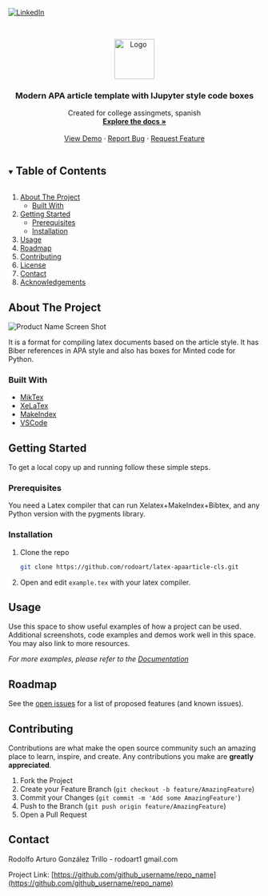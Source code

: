 
<!-- PROJECT SHIELDS -->
<!--
*** I'm using markdown "reference style" links for readability.
*** Reference links are enclosed in brackets [ ] instead of parentheses ( ).
*** See the bottom of this document for the declaration of the reference variables
*** for contributors-url, forks-url, etc. This is an optional, concise syntax you may use.
*** https://www.markdownguide.org/basic-syntax/#reference-style-links
-->
<!--
[![Contributors][contributors-shield]][contributors-url]
[![Forks][forks-shield]][forks-url]
[![Stargazers][stars-shield]][stars-url]
[![Issues][issues-shield]][issues-url]
[![MIT License][license-shield]][license-url]
[![LinkedIn][linkedin-shield]][linkedin-url]
-->
[![LinkedIn][linkedin-shield]](https://www.linkedin.com/in/rodolfo-arturo-gonz%C3%A1lez-trillo-93829219a/)


<!-- PROJECT LOGO -->
<br />
<p align="center">
  <a href="https://github.com/github_username/repo_name">
    <img src="https://i.ibb.co/Jyp4td6/logo.png" alt="Logo" width="80" height="80">
  </a>

  <h3 align="center">Modern APA article template with IJupyter style code boxes</h3>

  <p align="center">
    Created for college assingmets, spanish
    <br />
    <a href="https://github.com/rodoart/repo_name"><strong>Explore the docs »</strong></a>
    <br />
    <br />
    <a href="https://github.com/rodoart/latex-apaarticle-cls/blob/master/example.pdf">View Demo</a>
    ·
    <a href="https://github.com/rodoart/latex-apaarticle-cls/issues">Report Bug</a>
    ·
    <a href="https://github.com/rodoart/latex-apaarticle-cls/issues">Request Feature</a>
  </p>
</p>



<!-- TABLE OF CONTENTS -->
<details open="open">
  <summary><h2 style="display: inline-block">Table of Contents</h2></summary>
  <ol>
    <li>
      <a href="#about-the-project">About The Project</a>
      <ul>
        <li><a href="#built-with">Built With</a></li>
      </ul>
    </li>
    <li>
      <a href="#getting-started">Getting Started</a>
      <ul>
        <li><a href="#prerequisites">Prerequisites</a></li>
        <li><a href="#installation">Installation</a></li>
      </ul>
    </li>
    <li><a href="#usage">Usage</a></li>
    <li><a href="#roadmap">Roadmap</a></li>
    <li><a href="#contributing">Contributing</a></li>
    <li><a href="#license">License</a></li>
    <li><a href="#contact">Contact</a></li>
    <li><a href="#acknowledgements">Acknowledgements</a></li>
  </ol>
</details>



<!-- ABOUT THE PROJECT -->
## About The Project

![Product Name Screen Shot](https://i.ibb.co/31JtLb3/latex-apparticle-cls-1.png)

It is a format for compiling latex documents based on the article style. It has Biber references in APA style and also has boxes for Minted code for Python. 


### Built With

* [MikTex](https://miktex.org/)
* [XeLaTex](https://es.overleaf.com/learn/latex/XeLaTeX)
* [MakeIndex](https://ctan.org/pkg/makeindex)
* [VSCode](https://code.visualstudio.com/)



<!-- GETTING STARTED -->
## Getting Started

To get a local copy up and running follow these simple steps.

### Prerequisites

You need a Latex compiler that can run Xelatex+MakeIndex+Bibtex, and any Python version with the pygments library.



### Installation

1. Clone the repo
   ```sh
   git clone https://github.com/rodoart/latex-apaarticle-cls.git
   ```
2. Open and edit `example.tex` with your latex compiler.




<!-- USAGE EXAMPLES -->
## Usage

Use this space to show useful examples of how a project can be used. Additional screenshots, code examples and demos work well in this space. You may also link to more resources.

_For more examples, please refer to the [Documentation](https://example.com)_



<!-- ROADMAP -->
## Roadmap

See the [open issues](https://github.com/rodoart/latex-apaarticle-cls/issues) for a list of proposed features (and known issues).



<!-- CONTRIBUTING -->
## Contributing

Contributions are what make the open source community such an amazing place to learn, inspire, and create. Any contributions you make are **greatly appreciated**.

1. Fork the Project
2. Create your Feature Branch (`git checkout -b feature/AmazingFeature`)
3. Commit your Changes (`git commit -m 'Add some AmazingFeature'`)
4. Push to the Branch (`git push origin feature/AmazingFeature`)
5. Open a Pull Request



<!-- LICENSE -->

<!-- 
## License

Distributed under the MIT License. See `LICENSE` for more information.
 -->


<!-- CONTACT -->
## Contact

Rodolfo Arturo González Trillo - rodoart1 gmail.com

Project Link: [https://github.com/github_username/repo_name](https://github.com/github_username/repo_name)


<!-- MARKDOWN LINKS & IMAGES -->
<!-- https://www.markdownguide.org/basic-syntax/#reference-style-links -->
[contributors-shield]: https://img.shields.io/github/contributors/github_username/repo.svg?style=for-the-badge
[contributors-url]: https://github.com/github_username/repo_name/graphs/contributors
[forks-shield]: https://img.shields.io/github/forks/github_username/repo.svg?style=for-the-badge
[forks-url]: https://github.com/github_username/repo_name/network/members
[stars-shield]: https://img.shields.io/github/stars/github_username/repo.svg?style=for-the-badge
[stars-url]: https://github.com/github_username/repo_name/stargazers
[issues-shield]: https://img.shields.io/github/issues/github_username/repo.svg?style=for-the-badge
[issues-url]: https://github.com/github_username/repo_name/issues
[license-shield]: https://img.shields.io/github/license/github_username/repo.svg?style=for-the-badge
[license-url]: https://github.com/github_username/repo_name/blob/master/LICENSE.txt
[linkedin-shield]: https://img.shields.io/badge/-LinkedIn-black.svg?style=for-the-badge&logo=linkedin&colorB=555
[linkedin-url]: https://linkedin.com/in/github_username